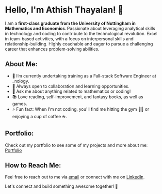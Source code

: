 # Hello, I'm Athish Thayalan! 👋

I am a **first-class graduate from the University of Nottingham in Mathematics and Economics**. Passionate about leveraging analytical skills in technology and coding to contribute to the technological revolution. Excel in team-based activities, with a focus on interpersonal skills and relationship-building. Highly coachable and eager to pursue a challenging career that enhances problem-solving abilities.

## About Me:
- 🔭 I’m currently undertaking training as a Full-stack Software Engineer at _nology.
- 👯 Always open to collaboration and learning opportunities.
- 💬 Ask me about anything related to mathematics or coding!
- 📚 Love reading, self-improvement, and fantasy books, as well as games.
- ⚡ Fun fact: When I'm not coding, you'll find me hitting the gym 🏋🏿 or enjoying a cup of coffee ☕.

## Portfolio:
Check out my portfolio to see some of my projects and more about me: [Portfolio](https://athishthayalan.github.io/portfolio/)

## How to Reach Me:
Feel free to reach out to me via [email](mailto:tathish@hotmail.co.uk) or connect with me on [LinkedIn](https://www.linkedin.com/in/athish-thayalan-1182b81b7/).

Let's connect and build something awesome together! 🚀
